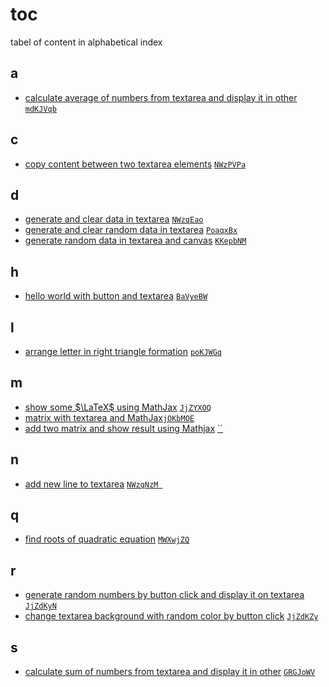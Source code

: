 # toc
tabel of content in alphabetical index


## a
+ [calculate average of numbers from textarea and display it in other](0003.js) [`mdKJVqb`](https://codepen.io/6unpnp/pen/mdKJVqb?editors=0010)


## c
+ [copy content between two textarea elements](0001.js) 
[`NWzPVPa`](https://codepen.io/6unpnp/pen/NWzPVPa?editors=0010)


## d
+ [generate and clear data in textarea](0009.js) [`NWzqEao`](https://codepen.io/6unpnp/pen/NWzqEao?editors=0010)
+ [generate and clear random data in textarea](0010.js) [`PoaqxBx`](https://codepen.io/6unpnp/pen/PoaqxBx?editors=0010)
+ [generate random data in textarea and canvas](0011.js) [`KKepbNM`](https://codepen.io/6unpnp/pen/KKepbNM?editors=0010)


## h
+ [hello world with button and textarea](0000.js)
[`BaVyeBW`](https://codepen.io/6unpnp/pen/BaVyeBW?editors=0010)


## l
+ [arrange letter in right triangle formation](0008.js) [`poKJWGq`](https://codepen.io/6unpnp/pen/poKJWGq?editors=0010)


## m
+ [show some $\LaTeX$ using MathJax](0012.js) [`JjZYXOQ`](https://codepen.io/6unpnp/pen/JjZYXOQ?editors=0011)
+ [matrix with textarea and MathJax](0013.js)[`jOKbMOE`](https://codepen.io/6unpnp/pen/jOKbMOE?editors=0010)
+ [add two matrix and show result using Mathjax](0014.js) [``]()


## n
+ [add new line to textarea](0004.js)
[`NWzqNzM `](https://codepen.io/6unpnp/pen/NWzqNzM?editors=0010)


## q
+ [find roots of quadratic equation](0007.js) [`MWXwjZQ`](https://codepen.io/6unpnp/pen/MWXwjZQ?editors=0010)

## r
+ [generate random numbers by button click and display it on textarea](0005.js) [`JjZdKyN`](https://codepen.io/6unpnp/pen/JjZdKyN?editors=0010)
+ [change textarea background with random color by button click](0006.js) [`JjZdKZy`](https://codepen.io/6unpnp/pen/JjZdKZy?editors=0010)


## s
+ [calculate sum of numbers from textarea and display it in other](0002.js) [`GRGJoWV`](https://codepen.io/6unpnp/pen/GRGJoWV?editors=0010)
